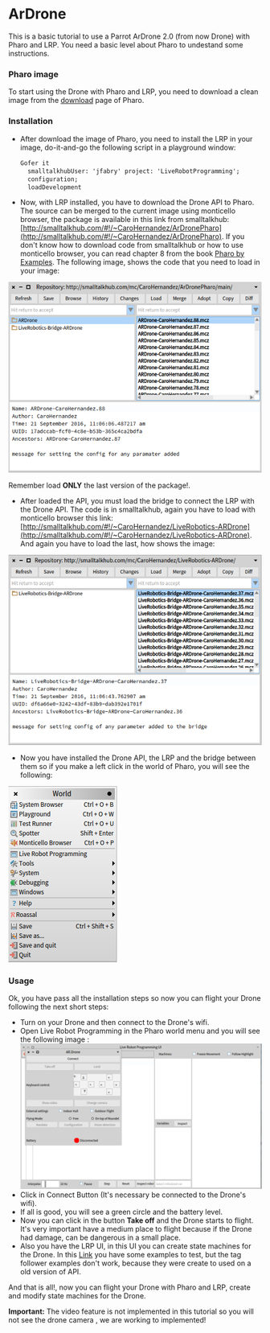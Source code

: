 # ArDrone
This is a basic tutorial to use a Parrot ArDrone 2.0 (from now Drone) with Pharo and LRP. You need a basic level about Pharo to undestand some instructions.

### Pharo image
To start using the Drone with Pharo and LRP, you need to download a clean image from the [download](https://pharo.org/web/download) page of Pharo.

### Installation
* After download the image of Pharo, you need to install the LRP in your image, do-it-and-go the following script in a playground window:

  ```pharo
  Gofer it
    smalltalkhubUser: 'jfabry' project: 'LiveRobotProgramming';
    configuration;
    loadDevelopment
  ```
  
* Now, with LRP installed, you have to download the Drone API to Pharo. The source can be merged to the current image using monticello browser, the package is available in this link from smalltalkhub: [http://smalltalkhub.com/#!/~CaroHernandez/ArDronePharo](http://smalltalkhub.com/#!/~CaroHernandez/ArDronePharo). If you don't know how to download code from smalltalkhub or how to use monticello browser, you can read chapter 8 from the book [Pharo by Examples](http://files.pharo.org/books/updated-pharo-by-example/). The following image, shows the code that you need to load in your image: 

![monticello browser Drone-API](/img/PharoAPIDroneInstallation.png)

  Remember load **ONLY** the last version of the package!. 

* After loaded the API, you must load the bridge to connect the LRP with the Drone API. The code is in smalltalkhub, again you have to load with monticello browser this link: [http://smalltalkhub.com/#!/~CaroHernandez/LiveRobotics-ARDrone](http://smalltalkhub.com/#!/~CaroHernandez/LiveRobotics-ARDrone). And again you have to load the last, how shows the image: 

![monticello browser bridge](/img/PharoBridgeLRP-ArDrone.png)

* Now you have installed the Drone API, the LRP and the bridge between them so if you make a left click in the world of Pharo, you will see the following:

![lrp in pharo world menu](/img/PharoWorldMenu.png)

### Usage

Ok, you have pass all the installation steps so now you can flight your Drone following the next short steps:

* Turn on your Drone and then connect to the Drone's wifi.
* Open Live Robot Programming in the Pharo world menu and you will see the following image :
![LRP drone connect](/img/LRPDroneConnection.png)
* Click in Connect Button (It's necessary be connected to the Drone's wifi).
* If all is good, you will see a green circle and the battery level.
* Now you can click in the button **Take off** and the Drone starts to flight. It's very important have a medium place to flight because if the Drone had damage, can be dangerous in a small place. 
* Also you have the LRP UI, in this UI you can create state machines for the Drone. In this [Link](https://github.com/carolahp/ARDroneLRP-Tests) you have some examples to test, but the tag follower examples don't work, because they were create to used on a old version of API. 

And that is all!, now you can flight your Drone with Pharo and LRP, create and modify state machines for the Drone.

**Important:** The video feature is not implemented in this tutorial so you will not see the drone camera , we are working to implemented!
